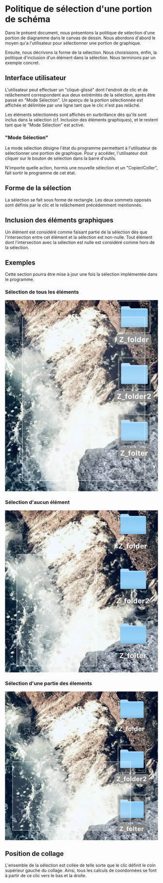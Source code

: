 # Politique de sélection d'une portion de schéma
Dans le présent document, nous présentons la politique de sélection d'une portion de diagramme dans le canvas de dessin.
Nous abordons d'abord le moyen qu'a l'utilisateur pour sélectionner une portion de graphique.

Ensuite, nous décrivons la forme de la sélection. Nous choisissons, enfin, la politique d'inclusion d'un élément dans la sélection.
Nous terminons par un exemple concret.

## Interface utilisateur
L'utilisateur peut effectuer un "cliqué-glissé" dont l'endroit de clic et de relâchement correspondent aux deux extrémités de la sélection, après être passé en "Mode Sélection".
Un aperçu de la portion sélectionnée est affichée et délimitée par une ligne tant que le clic n'est pas relâché.

Les éléments sélectionnés sont affichés en surbrillance dès qu'ils sont inclus dans la sélection (cf. Inclusion des éléments graphiques), et le restent tant que le "Mode Sélection" est activé.
### "Mode Sélection"
Le mode sélection désigne l'état du programme permettant à l'utilisateur de sélectionner une portion de graphique.
Pour y accéder, l'utilisateur doit cliquer sur le bouton de sélection dans la barre d'outils.

N'importe quelle action, hormis une nouvelle sélection et un "Copier/Coller", fait sortir le programme de cet état.

## Forme de la sélection
La sélection se fait sous forme de rectangle. 
Les deux sommets opposés sont définis par le clic et le relâchement précédemment mentionnés.
## Inclusion des éléments graphiques
Un élément est considéré comme faisant partie de la sélection dès que l'intersection entre cet élément et la sélection est non-nulle.
Tout élément dont l'intersection avec la sélection est nulle est considéré comme hors de la sélection.

## Exemples
Cette section pourra être mise à jour une fois la sélection implémentée dans le programme.
### Sélection de tous les éléments
![Select All](../team/images/SelectAll.png)
### Sélection d'aucun élément
![Select Nothing](../team/images/SelectNothing.png)
### Sélection d'une partie des élements
![Select Part](../team/images/SelectPart.png)

## Position de collage
L'ensemble de la sélection est collée de telle sorte que le clic définit le coin supérieur gauche du collage.
Ainsi, tous les calculs de coordonnées se font à partir de ce clic vers le bas et la droite.